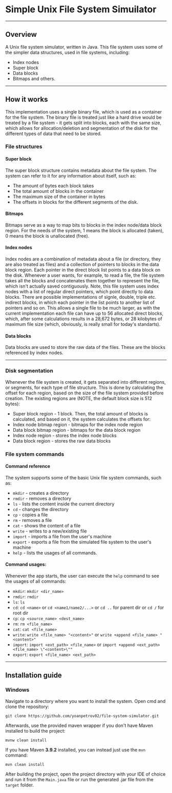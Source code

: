 # Simple Unix File System Simuilator

---

## Overview
A Unix file system simulator, written in Java. This file system uses some of the simpler data structures, used in file systems, including:
- Index nodes
- Super block
- Data blocks
- Bitmaps and others.

---

## How it works
This implementation uses a single binary file, which is used as a container for the file system. The binary file is treated just like a hard drive would be treated by a file system - it gets split into blocks, each with the same size, which allows for allocation/deletion and segmentation of the disk for the different types of data that need to be stored.

### File structures

#### Super block
The super block structure contains metadata about the file system. The system can refer to it for any information about itself, such as:
- The amount of bytes each block takes
- The total amount of blocks in the container
- The maximum size of the container in bytes
- The offsets in blocks for the different segments of the disk.

#### Bitmaps
Bitmaps serve as a way to map bits to blocks in the index node/data block region. For the needs of the system, 1 means the block is allocated (taken), 0 means the block is unallocated (free).

#### Index nodes
Index nodes are a combination of metadata about a file (or directory, they are also treated as files) and a collection of pointers to blocks in the data block region. Each pointer in the direct block list points to a data block on the disk. Whenever a user wants, for example, to read a file, the file system takes all the blocks and concatenates them together to represent the file, which isn't actually saved contiguously. Note, this file system uses index nodes with a list of regular direct pointers, which point directly to data blocks. There are possible implementations of signle, double, triple etc. indirect blocks, in which each pointer in the list points to another list of pointers and so on. This allows a single file to be much larger, as with the current implementation each file can have up to 56 allocated direct blocks, which, after some calculations results in a 28,672 bytes, or 28 kilobytes of maximum file size (which, obviously, is really small for today's standarts).

#### Data blocks
Data blocks are used to store the raw data of the files. These are the blocks referenced by index nodes.

---
### Disk segmentation
Whenever the file system is created, it gets separated into different regions, or segments, for each type of file structure. This is done by calculating the offset for each region, based on the size of the file system provided before creation. The existing regions are (NOTE, the default block size is 512 bytes):
- Super block region - 1 block. Then, the total amount of blocks is calculated, and based on it, the system calculates the offsets for:
- Index node bitmap region - bitmaps for the index node region
- Data block bitmap region - bitmaps for the data block region
- Index node region - stores the index node blocks
- Data block region - stores the raw data blocks

### File system commands

#### Command reference
The system supports some of the basic Unix file system commands, such as:
-  `mkdir` - creates a directory
-  `rmdir` - removes a directory
-  `ls` - lists the content inside the current directory
-  `cd` - changes the directory
-  `cp` - copies a file
-  `rm` - removes a file
-  `cat` - shows the content of a file
-  `write` - writes to a new/existing file
-  `import` - imports a file from the user's machine
-  `export` - exports a file from the simulated file system to the user's machine
-  `help` - lists the usages of all commands.
  
#### Command usages:
Whenever the app starts, the user can execute the `help` command to see the usages of all commands:
- `mkdir`: `mkdir <dir_name>`
- `rmdir`: `rmdir`
- `ls`: `ls`
- `cd`: `cd <name>` or `cd <name1/name2/...>` or `cd ..` for parent dir or `cd /` for root dir
- `cp`: `cp <source_name> <dest_name>`
- `rm`: `rm <file_name>`
- `cat`: `cat <file_name>`
- `write`: `write <file_name> "<content>"` or `write +append <file_name> "<content>"`
- `import`: `import <ext_path> <file_name>` or `import +append <ext_path> <file_name> \"<content>\""`
- `export`: `export <file_name> <ext_path>`

---

## Installation guide
### Windows
Navigate to a directory where you want to install the system. Open cmd and clone the repository:
```
git clone https://github.com/yoanpetrov02/file-system-simulator.git
```
Afterwards, use the provided maven wrapper if you don't have Maven installed to build the project:
```
mvnw clean install
```
If you have Maven **3.9.2** installed, you can instead just use the `mvn` command:
```
mvn clean install
```
After building the project, open the project directory with your IDE of choice and run it from the `Main.java` file or run the generated .jar file from the `target` folder.
  
